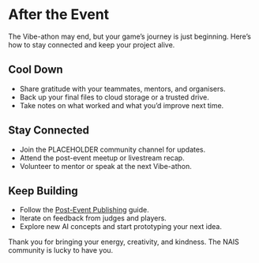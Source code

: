 # After the Event

The Vibe-athon may end, but your game’s journey is just beginning. Here’s how to stay connected and keep your project alive.

## Cool Down

- Share gratitude with your teammates, mentors, and organisers.
- Back up your final files to cloud storage or a trusted drive.
- Take notes on what worked and what you’d improve next time.

## Stay Connected

- Join the PLACEHOLDER community channel for updates.
- Attend the post-event meetup or livestream recap.
- Volunteer to mentor or speak at the next Vibe-athon.

## Keep Building

- Follow the [Post-Event Publishing](/ship/post-event-publishing) guide.
- Iterate on feedback from judges and players.
- Explore new AI concepts and start prototyping your next idea.

Thank you for bringing your energy, creativity, and kindness. The NAIS community is lucky to have you.
